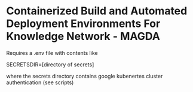 # Containerized Build and Automated Deployment Environments For Knowledge Network - MAGDA

Requires a .env file with contents like

SECRETSDIR=[directory of secrets]

where the secrets directory contains google kubenertes cluster authentication (see scripts)
